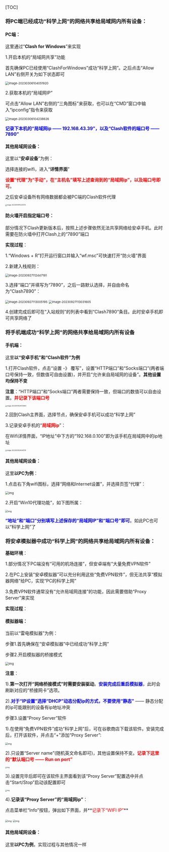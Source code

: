 [TOC]





### 将PC端已经成功“科学上网”的网络共享给局域网内所有设备：

#### PC端：

这里通过“**Clash for Windows**”来实现

1.开启本机的“局域网共享”功能

首先确保PC已经使用“ClashForWindows”成功“科学上网”。之后点击“Allow LAN”右侧开关为如下状态即可

<img src="https://gitee.com/kakaix892/image-host/raw/main/Typora/image-20230306104051920.png" alt="image-20230306104051920" style="zoom:67%;" />

2.获取本机的“局域网IP”

可点击“Allow LAN”右侧的“三角图标”来获取，也可以在“CMD”窗口中输入“ipconfig”指令来获取

<img src="https://gitee.com/kakaix892/image-host/raw/main/Typora/image-20230306104238626.png" alt="image-20230306104238626" style="zoom: 67%;" />

**<font color=blue>记录下本机的“局域网ip —— 192.168.43.39”，以及“Clash软件的端口号 —— 7890”</font>**



#### 其他局域网设备：

这里以“**安卓设备**”为例：

选择连接的wifi，进入“**详情界面**”

**<font color=red>设置“代理”为“手动”，在“主机名”填写上述查询到的“局域网ip”，以及端口号即可</font>**。

之后安卓设备所有网络数据都会被PC端的Clash软件代理

<img src="https://gitee.com/kakaix892/image-host/raw/main/Typora/image-20230518115225013.png" alt="image-20230518115225013" style="zoom:33%;" />



#### 防火墙开启指定端口号：

部分情况下Clash更新版本后，按照上述步骤依然无法共享网络给安卓手机。此时需要在防火墙中打开Clash上的“7890”端口

**实现过程**：

1.“Windows + R”打开运行窗口并输入“wf.msc”可快速打开“防火墙”界面

2.新建入栈规则：

<img src="https://gitee.com/kakaix892/image-host/raw/main/Typora/image-20230927112447191.png" alt="image-20230927112447191" style="zoom: 67%;" />

3.选择“端口”并填写为“7890”，之后一路默认选择，并自由命名为“Clash7890”：

<img src="https://gitee.com/kakaix892/image-host/raw/main/Typora/image-20230927113005195.png" alt="image-20230927113005195" style="zoom:67%;" /> <img src="https://gitee.com/kakaix892/image-host/raw/main/Typora/image-20230927113031605.png" alt="image-20230927113031605" style="zoom:67%;" />

4.创建完成后即可在“入站规则”的列表中看到“Clash7890”条目。此时安卓手机即可共享网络了





### 将手机端成功“科学上网”的网络共享给局域网内所有设备

#### 手机端：

这里**以“安卓手机”和“Clash软件”为例**

1.打开Clash软件，点击“设置 -》 覆写”，设置“HTTP端口”和“Socks端口”(两者端口号保持一致，但数值可自由设置)，并开启“允许来自局域网的设备”。**其他设置均保持不变**

**注意**：“HTTP端口”和“Socks端口”两者需要保持一致，但端口的数值可以自由设置。**<font color=red>并记录下该端口号</font>**

<img src="https://gitee.com/kakaix892/image-host/raw/main/Typora/image-20230518124013964.png" alt="image-20230518124013964" style="zoom: 33%;" />

2.回到Clash主界面，选择节点，确保安卓手机可以成功“科学上网”

3.记录安卓手机的“**<font color=red>局域网ip</font>**”：

在Wifi详情界面，“IP地址”中下方的“192.168.0.100”即为该手机在局域网中的ip地址

<img src="https://gitee.com/kakaix892/image-host/raw/main/Typora/image-20230518124540178.png" alt="image-20230518124540178" style="zoom: 33%;" />



#### 其他局域网设备：

这里**以PC为例**：

1.点击右下角wifi图标，选择“网络和Internet设置”，并选择页签“代理”：

<img src="https://gitee.com/kakaix892/image-host/raw/main/Typora/b379a403a2144b6aba9b5d1482f684ff.png" alt="img" style="zoom: 67%;" />

2.开启“Win10代理功能”，如下图所属：

<img src="https://gitee.com/kakaix892/image-host/raw/main/Typora/2965d6b5668c4074a9cd9f834076d5c3.png" alt="img" style="zoom: 50%;" />

**<font color=blue>“地址”和“端口”分别填写上述保存的“局域网IP”和“端口号”即可</font>**。如此PC也可以“科学上网”了





### 将安卓模拟器中成功“科学上网”的网络共享给局域网内所有设备：

**基础环境**：

1.部分情况下PC端没有“可用的机场连接”，但安卓端有“大量免费VPN软件”

2.在PC上安装“安卓模拟器”可以充分利用这些“免费VPN软件”，但无法共享“模拟器网络”给PC，实现“PC的科学上网”

3.免费VPN软件通常没有“允许局域网连接”的功能，因此需要借助“Proxy Server”来实现

**实现过程**：

#### 模拟器端：

当前以“雷电模拟器”为例：

步骤1.首先确保在“安卓模拟器”中已经成功“科学上网”

步骤2.开启模拟器的桥接模式

<img src="https://gitee.com/kakaix892/image-host/raw/main/Typora/fd79d23efa8045508f47b671b765e9c9.png" alt="img" style="zoom: 67%;" />![点击并拖拽以移动](data:image/gif;base64,R0lGODlhAQABAPABAP///wAAACH5BAEKAAAALAAAAAABAAEAAAICRAEAOw==)

**注意**：

1).**第一次打开“网络桥接模式”时需要安装驱动**。**<font color=blue>安装完成后重启模拟器</font>**，此时会刷新对应的“桥接网卡”选项。

2).**<font color=blue>对于“IP设置”选择“DHCP”动态分配ip的方式，不要使用“静态”</font>** —— 静态分配的ip可能跟别的设备有ip地址冲突

步骤3.设置“Proxy Server”软件

1).在使用“免费VPN软件”成功“科学上网”后，可在谷歌商店下载该软件。安装完成后，打开该软件，并点击“+”添加“Proxy Server”:

<img src="https://gitee.com/kakaix892/image-host/raw/main/Typora/d42ef663b7854558b0d2454f9b8518d6.png" alt="img" style="zoom: 50%;" />

2).只设置“Server name”(随机英文命名即可)，其他设置保持不变。**<font color=red>记录下这里的“默认端口号 —— Run on port”</font>**

<img src="https://gitee.com/kakaix892/image-host/raw/main/Typora/e041a1ec739d4c64aa7b64ca2eabf3e0.png" alt="img" style="zoom: 33%;" />

3).设置完毕后即可在该软件主界面看到该“Proxy Server”配置选中并点击“Start/Stop”启动该配置即可

<img src="https://gitee.com/kakaix892/image-host/raw/main/Typora/1887f923b3af4804be5e909f32918e32.png" alt="img" style="zoom: 33%;" />

4).**记录该“Proxy Server”的“局域网ip”**：

点击菜单栏“Info”按钮，弹出如下界面，并**<font color=red>记录下“WIFI IP”</font>**

<img src="https://gitee.com/kakaix892/image-host/raw/main/Typora/8bf49b1e44a34a60a53784c423516102.png" alt="img" style="zoom: 50%;" />

<img src="https://gitee.com/kakaix892/image-host/raw/main/Typora/66988869dbef40dc9cfd5257129567eb.png" alt="img" style="zoom: 50%;" />



#### 其他局域网设备：

这里**以PC为例**，实现过程与其他情况一样
